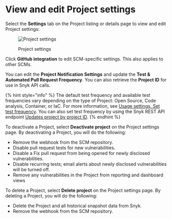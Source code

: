 # View and edit Project settings

Select the **Settings** tab on the Project listing or details page to view and edit Project settings:

<figure><img src="../../.gitbook/assets/screenshot_2021-04-14_at_09.23.38.png" alt="Project settings"><figcaption><p>Project settings</p></figcaption></figure>

Click **GitHub integration** to edit SCM-specific settings. This also applies to other SCMs.

You can edit the **Project Notification Settings** and update the **Test & Automated Pull Request Frequency**. You can also retrieve the **Project ID** for use in Snyk API calls.

{% hint style="info" %}
The default test frequency and available test frequencies vary depending on the type of Project: Open Source, Code analysis, Container, or IaC. For more information, see [Usage settings, Set test frequency](../../snyk-admin/manage-settings/usage-settings.md#set-test-frequency). You can also set test frequency by using the Snyk REST API endpoint [Updates project by project ID](https://apidocs.snyk.io/#patch-/orgs/-org\_id-/projects/-project\_id-).
{% endhint %}

To deactivate a Project, select **Deactivate project** on the Project settings page. By deactivating a Project, you will do the following:

* Remove the webhook from the SCM repository.
* Disable pull request tests for new vulnerabilities.
* Disable a Fix pull request from being opened for newly disclosed vulnerabilities.
* Disable recurring tests; email alerts about newly disclosed vulnerabilities will be turned off.
* Remove any vulnerabilities in the Project from reporting and dashboard views

To delete a Project, select **Delete project** on the Project settings page. By deleting a Project, you will do the following:

* Delete the Project and all historical snapshot data from Snyk.
* Remove the webhook from the SCM repository.
